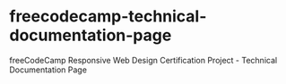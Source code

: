 # freecodecamp-technical-documentation-page
freeCodeCamp Responsive Web Design Certification Project - Technical Documentation Page
